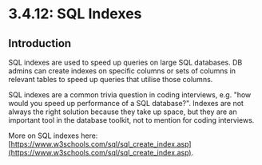 # 3.4.12: SQL Indexes

## Introduction

SQL indexes are used to speed up queries on large SQL databases. DB admins can create indexes on specific columns or sets of columns in relevant tables to speed up queries that utilise those columns.

SQL indexes are a common trivia question in coding interviews, e.g. "how would you speed up performance of a SQL database?". Indexes are not always the right solution because they take up space, but they are an important tool in the database toolkit, not to mention for coding interviews.

More on SQL indexes here: [https://www.w3schools.com/sql/sql_create_index.asp](https://www.w3schools.com/sql/sql_create_index.asp).

